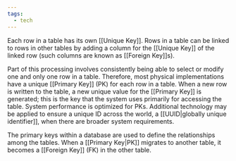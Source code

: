 ```yaml
---
tags:
  - tech
---
```

Each row in a table has its own [[Unique Key]].
Rows in a table can be linked to rows in other tables by adding a column for the [[Unique Key]] of the linked row (such columns are known as [[Foreign Key]]s).

Part of this processing involves consistently being able to select or modify one and only one row in a table.
Therefore, most physical implementations have a unique [[Primary Key]] (PK) for each row in a table.
When a new row is written to the table, a new unique value for the [[Primary Key]] is generated; this is the key that the system uses primarily for accessing the table.
System performance is optimized for PKs.
Additional technology may be applied to ensure a unique ID across the world, a [[UUID|globally unique identifier]], when there are broader system requirements.

The primary keys within a database are used to define the relationships among the tables.
When a [[Primary Key|PK]] migrates to another table, it becomes a [[Foreign Key]] (FK) in the other table.
